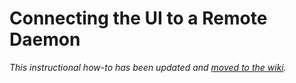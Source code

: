 # Connecting the UI to a Remote Daemon

_This instructional how-to has been updated and [moved to the wiki](https://github.com/HiveProject2021/chia-blockchain/wiki/Connecting-the-UI-to-a-remote-daemon)._
